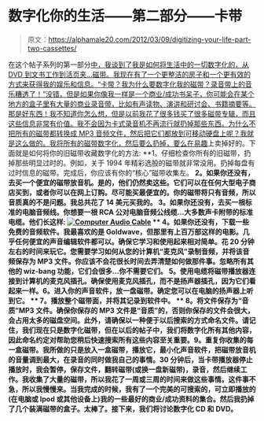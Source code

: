 # 数字化你的生活——第二部分——卡带

> 原文：<https://alphamale20.com/2012/03/09/digitizing-your-life-part-two-cassettes/>

在这个帖子系列的第一部分[中，我谈到了我是如何将生活中的一切数字化的，从 DVD 到文书工作到活页夹...磁带。我现在有了一个更整洁的房子和一个更有效的方式来获得我的娱乐和信息。“卡带？我为什么要数字化我的磁带？录音带上的音乐糟透了！”没错，但是如果你像我一样是一个商业/成功书呆子，你可能会在某个地方的盒子里有大量的商业录音带，比如有声读物、演讲和研讨会、书籍摘要等。那是好东西！我不知道你怎么想，但是以前我花了很多钱买了很多磁带专辑，而且这些信息非常有价值。我不会因为卡式录音机不再流行就扔掉那些东西。为什么不把所有的磁带都转换成 MP3 音频文件，然后把它们都放到可移动硬盘上呢？我就是这么做的。我将所有的磁带数字化，然后要么扔掉，要么在](http://www.sublimeyourtime.com/2012/02/07/digitizing-your-life-part-one/ "Digitizing Your Life – Part One")[易趣](http://www.ebay.com)上卖掉好的。下面就是如何将你的旧磁带收藏数字化的方法: **1。仔细检查你所有的旧磁带，扔掉那些明显过时的。例如，关于 1994 年精彩选股的磁带就非常没用。扔掉每盘有过时信息的磁带。完成后，你应该有你的“核心”磁带收集左。 **2。如果你还没有，去买一个便宜的磁带放音机。是的，他们仍然卖这些。它们可以在任何大型电子商店买到，或者你可以在网上订购。尽可能买最便宜的。你的磁带将只有音频，所以音质真的不是问题。我总共花了 14 美元买我的。 **3。如果你还没有，去买一根标准的电脑音频线。**你想要一根 RCA 公对电脑音频公线缆...大多数声卡附带的标准电缆。他们长这样: [![Computer Audio Cable](img/c1ca7edf19c2fccf9afad8e04ad95208.png "Computer Audio Cable")](http://www.sublimeyourtime.com/wp-content/uploads/2012/03/cc399-12_lr.jpg) ** 4。如果你还没有，下载一些免费的音频软件。我最喜欢的是 Goldwave，但那里有上百万部这样的电影。几乎任何便宜的声音编辑软件都可以。确保它学习和使用起来相对简单。花 20 分钟左右的时间来玩它。您需要学习如何从您的计算机“麦克风”录制音频，并将该音频保存为 MP3 文件。你应该不会花很长时间去弄清楚如何做那件事。忽略所有其他的 wiz-bang 功能，它们会很多...你不需要它们。 **5。使用电缆将磁带播放器连接到计算机的麦克风插孔。**确保使用麦克风插孔，而不是扬声器插孔，因为它们看起来一样。6。进入你的声音软件，放一盘磁带。确定您可以在电脑的扬声器上听到它。** ** 7。播放整个磁带面，并将其记录到软件中。** ** 8。将文件保存为“音质”MP3 文件。确保你保存的 MP3 文件是“音质”的，否则你保存的文件会很大，会占用太多的磁盘空间。此外，请确保以一种便于以后搜索的方式命名文件。请记住，我们现在只是数字化磁带，但在以后的帖子中，我们将数字化所有其他内容，因此命名约定对帮助您稍后快速搜索所有这些内容至关重要。9。重复你收集的每一盒磁带。我所做的只是放入一盒磁带，播放它，最小化声音软件，把磁带放音机的音量调到最大，在录音的同时做我自己的事情。30 分钟后，当卡带播放器停止播放时，我会暂停，保存文件，翻转磁带(或换一盘新磁带)，录音，然后继续工作。我收集了大量的磁带，所以我花了一周或三周的时间来做这些事情。这件事不急，所以我慢慢来。当我完成的时候，我有了一个完美的可搜索的，可立即播放的(在电脑或 Ipod 或其他设备上)我的一些最好的商业/成功资料的集合。然后我扔掉了几个装满磁带的盒子。太棒了。接下来，我们将讨论数字化 CD 和 DVD。******